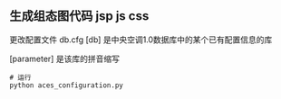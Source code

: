 ## 生成组态图代码 jsp js css

更改配置文件 db.cfg
[db] 是中央空调1.0数据库中的某个已有配置信息的库

[parameter] 是该库的拼音缩写

```
# 运行
python aces_configuration.py
```